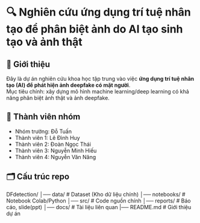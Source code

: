 # 🔍 Nghiên cứu ứng dụng trí tuệ nhân tạo để phân biệt ảnh do AI tạo sinh tạo và ảnh thật

## 📌 Giới thiệu  
Đây là dự án nghiên cứu khoa học tập trung vào việc **ứng dụng trí tuệ nhân tạo (AI) để phát hiện ảnh deepfake có mặt người**.  
Mục tiêu chính: xây dựng mô hình machine learning/deep learning có khả năng phân biệt ảnh thật và ảnh deepfake.  

## 👥 Thành viên nhóm  
- Nhóm trưởng: Đỗ Tuấn 
- Thành viên 1: Lê Đình Huy 
- Thành viên 2: Đoàn Ngọc Thái  
- Thành viên 3: Nguyễn Minh Hiếu 
- Thành viên 4: Nguyễn Văn Năng

## 🗂️ Cấu trúc repo  
DFdetection/
    │── data/ # Dataset (Kho dữ liệu chính)
    │── notebooks/ # Notebook Colab/Python
    │── src/ # Code nguồn chính
    │── reports/ # Báo cáo, slide(ppt)
    │── docs/ # Tài liệu liên quan 
    |── README.md # Giới thiệu dự án

